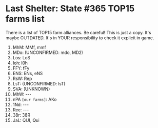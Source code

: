 # Last Shelter: State #365 TOP15 farms list

There is a list of TOP15 farm alliances. Be careful! This is just a copy. It's maybe OUTDATED. It's in YOUR responsibility to check it explicit in game.

1. MhM: MMf, mmf
2. MDo: (UNCONFIRMED: mdo, MD2)
3. Los: LoS
4. loh: l0h
5. FFY: fFy
6. ENS: ENs, eNS
7. RsW: Rep
8. LsT: (UNCONFIRMED: lsT)
9. SVA: (UNKNOWN)
10. MhW: ---
11. nPA ```[our farms]```: AKo
12. 1Nd: ---
13. Ree: ---
14. 38r: 38R
15. JaL: QUI, Qui
